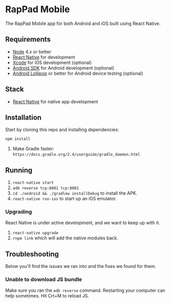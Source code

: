 # RapPad Mobile

The RapPad Mobile app for both Android and iOS built using React Native.

## Requirements

- [Node](https://nodejs.org) 4.x or better
- [React Native](http://facebook.github.io/react-native/docs/getting-started.html) for development
- [Xcode](https://developer.apple.com/xcode/) for iOS development (optional)
- [Android SDK](https://developer.android.com/sdk/) for Android development (optional)
- [Android Lollipop](https://www.android.com/versions/lollipop-5-0/) or better for Android device testing (optional)

## Stack

- [React Native](http://facebook.github.io/react-native/) for native app development

## Installation

Start by cloning this repo and installing dependencies:

```sh
npm install
```

1. Make Gradle faster: `https://docs.gradle.org/2.4/userguide/gradle_daemon.html`

## Running

1. `react-native start`
2. `adb reverse tcp:8081 tcp:8081`
3. `cd ./android && ./gradlew installDebug` to install the APK.
4. `react-native run-ios` to start up an iOS emulator.

### Upgrading

React Native is under active development, and we want to keep up with it.

1. `react-native upgrade`
2. `rnpm link` which will add the native modules back.

## Troubleshooting

Below you'll find the issues we ran into and the fixes we found for them.

### Unable to download JS bundle

Make sure you ran the `adb reverse` command. Restarting your computer can help sometimes. Hit Crt+M to reload JS.
